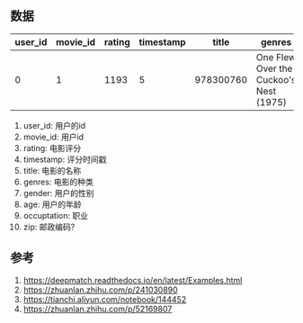 

## 数据
| user_id | movie_id | rating | timestamp | title | genres | gender | age | occupation | zip |
|--|--|--|--|--|--|--|--|--|--|
| 0 | 1 | 1193 | 5 | 978300760 | One Flew Over the Cuckoo's Nest (1975) | Drama | F | 1 | 10 | 48067 |


1. user_id: 用户的id
2. movie_id: 用户id
3. rating: 电影评分
4. timestamp: 评分时间戳
5. title: 电影的名称
6. genres: 电影的种类
7. gender: 用户的性别
8. age: 用户的年龄
9. occuptation: 职业
10. zip: 邮政编码?

## 参考
1. https://deepmatch.readthedocs.io/en/latest/Examples.html
2. https://zhuanlan.zhihu.com/p/241030890
3. https://tianchi.aliyun.com/notebook/144452
4. https://zhuanlan.zhihu.com/p/52169807



